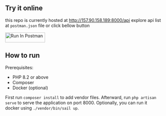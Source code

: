 ## Try it online
this repo is currently hosted at http://157.90.158.189:8000/api
explore api list at `postman.json` file or click bellow button

[<img src="https://run.pstmn.io/button.svg" alt="Run In Postman" style="width: 128px; height: 32px;">](https://www.postman.com/solar-meteor-399473/workspace/next/collection/27209746-043aae0c-e74f-4605-b698-1d807318ec1e?action=share&creator=27209746&active-environment=27209746-453ad220-5a53-4d89-afbb-414033a0ddc1)

## How to run
Prerequisites:
- PHP 8.2 or above
- Composer
- Docker (optional)

First run `composer install` to add vendor files.
Afterward, run `php artisan serve` to serve the application on port 8000.
Optionally, you can run it docker using `./vendor/bin/sail up`.